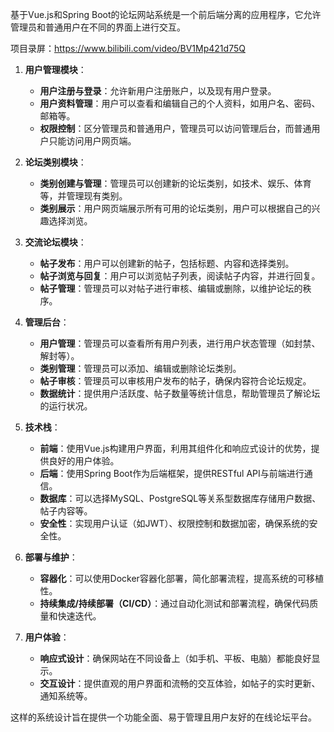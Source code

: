 ﻿基于Vue.js和Spring Boot的论坛网站系统是一个前后端分离的应用程序，它允许管理员和普通用户在不同的界面上进行交互。

项目录屏：https://www.bilibili.com/video/BV1Mp421d75Q

1. **用户管理模块**：
   - **用户注册与登录**：允许新用户注册账户，以及现有用户登录。
   - **用户资料管理**：用户可以查看和编辑自己的个人资料，如用户名、密码、邮箱等。
   - **权限控制**：区分管理员和普通用户，管理员可以访问管理后台，而普通用户只能访问用户网页端。

2. **论坛类别模块**：
   - **类别创建与管理**：管理员可以创建新的论坛类别，如技术、娱乐、体育等，并管理现有类别。
   - **类别展示**：用户网页端展示所有可用的论坛类别，用户可以根据自己的兴趣选择浏览。

3. **交流论坛模块**：
   - **帖子发布**：用户可以创建新的帖子，包括标题、内容和选择类别。
   - **帖子浏览与回复**：用户可以浏览帖子列表，阅读帖子内容，并进行回复。
   - **帖子管理**：管理员可以对帖子进行审核、编辑或删除，以维护论坛的秩序。

4. **管理后台**：
   - **用户管理**：管理员可以查看所有用户列表，进行用户状态管理（如封禁、解封等）。
   - **类别管理**：管理员可以添加、编辑或删除论坛类别。
   - **帖子审核**：管理员可以审核用户发布的帖子，确保内容符合论坛规定。
   - **数据统计**：提供用户活跃度、帖子数量等统计信息，帮助管理员了解论坛的运行状况。

5. **技术栈**：
   - **前端**：使用Vue.js构建用户界面，利用其组件化和响应式设计的优势，提供良好的用户体验。
   - **后端**：使用Spring Boot作为后端框架，提供RESTful API与前端进行通信。
   - **数据库**：可以选择MySQL、PostgreSQL等关系型数据库存储用户数据、帖子内容等。
   - **安全性**：实现用户认证（如JWT）、权限控制和数据加密，确保系统的安全性。

6. **部署与维护**：
   - **容器化**：可以使用Docker容器化部署，简化部署流程，提高系统的可移植性。
   - **持续集成/持续部署（CI/CD）**：通过自动化测试和部署流程，确保代码质量和快速迭代。

7. **用户体验**：
   - **响应式设计**：确保网站在不同设备上（如手机、平板、电脑）都能良好显示。
   - **交互设计**：提供直观的用户界面和流畅的交互体验，如帖子的实时更新、通知系统等。

这样的系统设计旨在提供一个功能全面、易于管理且用户友好的在线论坛平台。